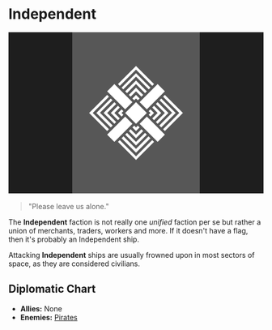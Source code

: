 # Independent

![independent](../images/flags/independent.png)

> "Please leave us alone."

The **Independent** faction is not really one *unified* faction per se but rather a union of merchants, traders, workers and more. If it doesn't have a flag, then it's probably an Independent ship.

Attacking **Independent** ships are usually frowned upon in most sectors of space, as they are considered civilians.

## Diplomatic Chart

- **Allies:** None
- **Enemies:** [Pirates](pirates)
